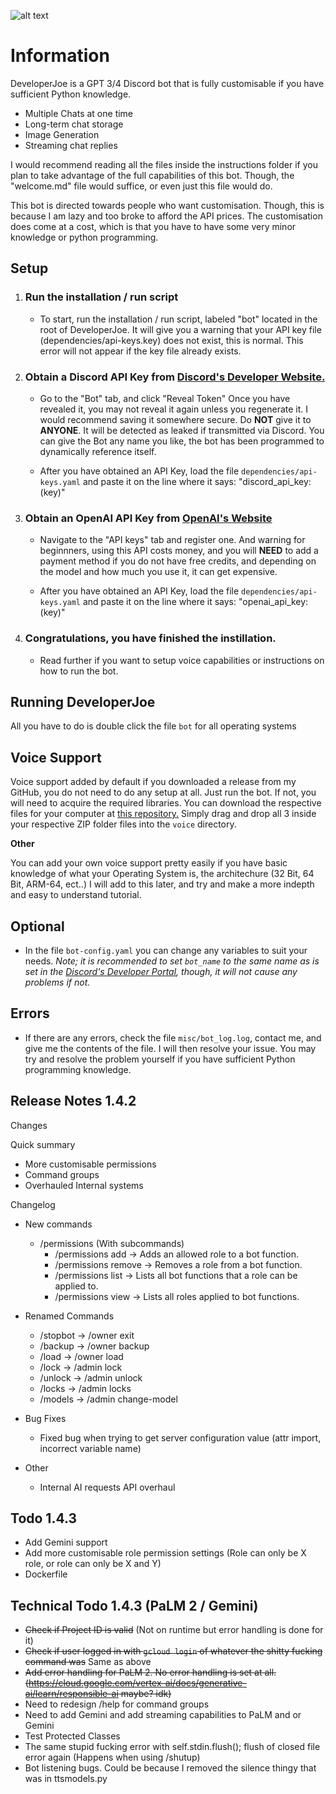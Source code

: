 ![alt text](https://cdn.discordapp.com/attachments/1117948406011269140/1131694810454040646/Untitled_Artwork.jpg)

# **Information**

DeveloperJoe is a GPT 3/4 Discord bot that is fully customisable if you have sufficient Python knowledge.
- Multiple Chats at one time
- Long-term chat storage
- Image Generation
- Streaming chat replies

I would recommend reading all the files inside the instructions folder if you plan to take advantage of the full capabilities of this bot. Though, the "welcome.md" file would suffice, or even just this file would do.

This bot is directed towards people who want customisation. Though, this is because I am lazy and too broke to afford the API prices. The customisation does come at a cost, which is that you have to have some very minor knowledge or python programming.

## Setup

1. ### Run the installation / run script 
    * To start, run the installation / run script, labeled "bot" located in the root of DeveloperJoe. It will give you a warning that your API key file (dependencies/api-keys.key) does not exist, this is normal. This error will not appear if the key file already exists.

2. ### Obtain a Discord API Key from [Discord's Developer Website.](https://discord.com/developers/applications) 
    * Go to the "Bot" tab, and click "Reveal Token" Once you have revealed it, you may not reveal it again unless you regenerate it. I would recommend saving it somewhere secure. Do **NOT** give it to **ANYONE**. It will be detected as leaked if transmitted via Discord. You can give the Bot any name you like, the bot has been programmed to dynamically reference itself.

    * After you have obtained an API Key, load the file `dependencies/api-keys.yaml` and paste it on the line where it says: "discord_api_key: (key)"

3. ### Obtain an OpenAI API Key from [OpenAI's Website](https://platform.openai.com/account) 
    * Navigate to the "API keys" tab and register one. And warning for beginnners, using this API costs money, and you will **NEED** to add a payment method if you do not have free credits, and depending on the model and how much you use it, it can get expensive.

    * After you have obtained an API Key, load the file `dependencies/api-keys.yaml` and paste it on the line where it says: "openai_api_key: (key)"

4. ### Congratulations, you have finished the instillation.
    * Read further if you want to setup voice capabilities or instructions on how to run the bot.

## Running DeveloperJoe

All you have to do is double click the file `bot` for all operating systems

## Voice Support

Voice support added by default if you downloaded a release from my GitHub, you do not need to do any setup at all. Just run the bot. If not, you will need to acquire the required libraries. You can download the respective files for your computer at [this repository.](https://github.com/AustinAres2007/developerjoe-downloads/releases) Simply drag and drop all 3 inside your respective ZIP folder files into the `voice` directory.

**Other**

You can add your own voice support pretty easily if you have basic knowledge of what your Operating System is, the architechure (32 Bit, 64 Bit, ARM-64, ect..)
I will add to this later, and try and make a more indepth and easy to understand tutorial.

## Optional

* In the file `bot-config.yaml` you can change any variables to suit your needs. *Note; it is recommended to set `bot_name` to the same name as is set in the [Discord's Developer Portal](https://discord.com/developers/applications), though, it will not cause any problems if not.*

## Errors

* If there are any errors, check the file `misc/bot_log.log`, contact me, and give me the contents of the file. I will then resolve your issue. You may try and resolve the problem yourself if you have sufficient Python programming knowledge.

## Release Notes 1.4.2

Changes

Quick summary

- More customisable permissions
- Command groups
- Overhauled Internal systems

Changelog

- New commands
    - /permissions (With subcommands)
        - /permissions add -> Adds an allowed role to a bot function.
        - /permissions remove -> Removes a role from a bot function.
        - /permissions list -> Lists all bot functions that a role can be applied to.
        - /permissions view -> Lists all roles applied to bot functions.
    
- Renamed Commands
    - /stopbot -> /owner exit
    - /backup -> /owner backup
    - /load -> /owner load
    - /lock -> /admin lock
    - /unlock -> /admin unlock
    - /locks -> /admin locks
    - /models -> /admin change-model

- Bug Fixes
    - Fixed bug when trying to get server configuration value (attr import, incorrect variable name)

- Other
    - Internal AI requests API overhaul

## Todo 1.4.3

- Add Gemini support
- Add more customisable role permission settings (Role can only be X role, or role can only be X and Y)
- Dockerfile

## Technical Todo 1.4.3 (PaLM 2 / Gemini)

- ~~Check if Project ID is valid~~ (Not on runtime but error handling is done for it)
- ~~Check if user logged in with `gcloud login` of whatever the shitty fucking command was~~ Same as above
- ~~Add error handling for PaLM 2. No error handling is set at all. (https://cloud.google.com/vertex-ai/docs/generative-ai/learn/responsible-ai maybe? idk)~~
- Need to redesign /help for command groups
- Need to add Gemini and add streaming capabilities to PaLM and or Gemini
- Test Protected Classes
- The same stupid fucking error with self.stdin.flush(); flush of closed file error again (Happens when using /shutup)
- Bot listening bugs. Could be because I removed the silence thingy that was in ttsmodels.py
